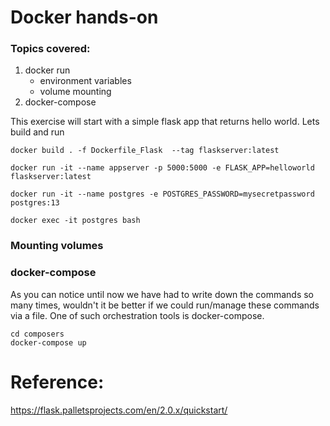 
# Docker hands-on

### Topics covered:
1. docker run
    - environment variables
    - volume mounting
2. docker-compose


This exercise will start with a simple flask app that returns hello world. Lets build and run 
```
docker build . -f Dockerfile_Flask  --tag flaskserver:latest
```
```
docker run -it --name appserver -p 5000:5000 -e FLASK_APP=helloworld flaskserver:latest
```
```
docker run -it --name postgres -e POSTGRES_PASSWORD=mysecretpassword postgres:13
```
```
docker exec -it postgres bash
```

### Mounting volumes


### docker-compose
As you can notice until now we have had to write down the commands so many times, wouldn't it be better if we could run/manage these commands via a file. One of such orchestration tools is docker-compose.

```
cd composers
docker-compose up
```



# Reference:
https://flask.palletsprojects.com/en/2.0.x/quickstart/
